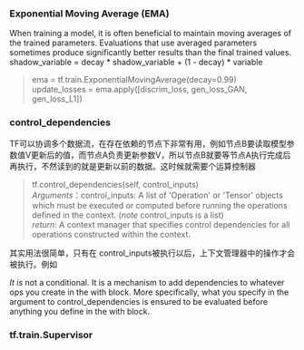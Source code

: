 
### Exponential Moving Average (EMA)
When training a model, it is often beneficial to maintain moving averages of the trained parameters. Evaluations that use averaged parameters sometimes produce significantly better results than the final trained values.   
shadow_variable = decay * shadow_variable + (1 - decay) * variable
> ema = tf.train.ExponentialMovingAverage(decay=0.99)  
> update_losses = ema.apply([discrim_loss, gen_loss_GAN, gen_loss_L1])  

### control_dependencies

TF可以协调多个数据流，在存在依赖的节点下非常有用，例如节点B要读取模型参数值V更新后的值，而节点A负责更新参数V，所以节点B就要等节点A执行完成后再执行，不然读到的就是更新以前的数据。这时候就需要个运算控制器 

> tf.control_dependencies(self, control_inputs)  
> *Arguments*：control_inputs: A list of 'Operation' or 'Tensor' objects which must be executed or computed before running the operations defined in the context. (*note* control_inputs is a list)  
> *return*: A context manager that specifies control dependencies for all operations constructed within the context.  

其实用法很简单，只有在 control_inputs被执行以后，上下文管理器中的操作才会被执行。例如

_It_ *is* not a conditional. It is a mechanism to add dependencies to whatever ops you create in the with block. More specifically, what you specify in the argument to control_dependencies is ensured to be evaluated before anything you define in the with block. 


### tf.train.Supervisor
